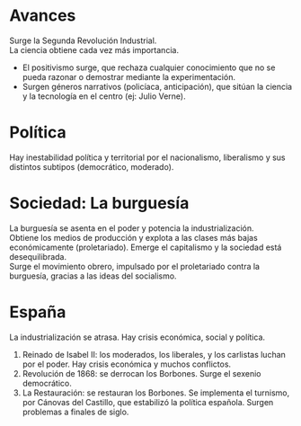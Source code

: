 # Avances
Surge la Segunda Revolución Industrial.  
La ciencia obtiene cada vez más importancia. 
- El positivismo surge, que rechaza cualquier conocimiento que no se pueda razonar o demostrar mediante la experimentación.
- Surgen géneros narrativos (policíaca, anticipación), que sitúan la ciencia y la tecnología en el centro (ej: Julio Verne).

# Política
Hay inestabilidad política y territorial por el nacionalismo, liberalismo y sus distintos subtipos (democrático, moderado).

# Sociedad: La burguesía
La burguesía se asenta en el poder y potencia la industrialización.  
Obtiene los medios de producción y explota a las clases más bajas económicamente (proletariado). Emerge el capitalismo y la sociedad está desequilibrada.  
Surge el movimiento obrero, impulsado por el proletariado contra la burguesía, gracias a las ideas del socialismo.

# España
La industrialización se atrasa. Hay crisis económica, social y política.
1. Reinado de Isabel II: los moderados, los liberales, y los carlistas luchan por el poder. Hay crisis económica y muchos conflictos. 
2. Revolución de 1868: se derrocan los Borbones. Surge el sexenio democrático.
3. La Restauración: se restauran los Borbones. Se implementa el turnismo, por Cánovas del Castillo, que estabilizó la política española. Surgen problemas a finales de siglo.
